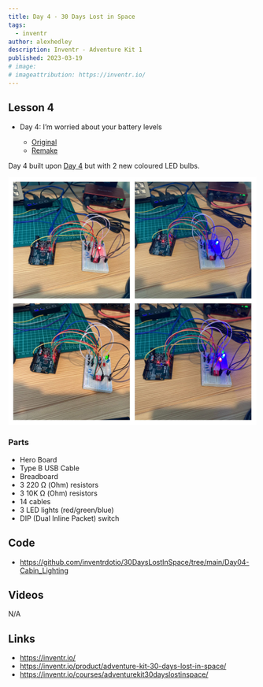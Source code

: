 ```yaml
---
title: Day 4 - 30 Days Lost in Space 
tags:
  - inventr
author: alexhedley
description: Inventr - Adventure Kit 1
published: 2023-03-19
# image:
# imageattribution: https://inventr.io/
---
```


<!-- # Day 4 - 30 Days Lost in Space - Inventr -->

<?# Markdown ?>
<?!^ "./../includes/posts/inventr-ak1.md" /?>
<?#/ Markdown ?>

## Lesson 4

- Day 4: I’m worried about your battery levels

  - [Original](https://inventr.io/lessons/day-4/)
  - [Remake](https://inventr.io/lessons/day-4-2/)

Day 4 built upon [Day 4](inventr-ak1-day3) but with 2 new coloured LED bulbs.

!["Day 4"](images/inventr/ak1/Day4.jpg "Day 4")

### Parts

- Hero Board
- Type B USB Cable
- Breadboard
- 3 220 Ω (Ohm) resistors
- 3 10K Ω (Ohm) resistors
- 14 cables
- 3 LED lights (red/green/blue)
- DIP (Dual Inline Packet) switch

## Code

- https://github.com/inventrdotio/30DaysLostInSpace/tree/main/Day04-Cabin_Lighting

## Videos

N/A

<!-- <iframe width="560" height="315" src="https://www.youtube.com/embed/" title="30 Days Lost in Space - Day 4" frameborder="0" allow="accelerometer; autoplay; clipboard-write; encrypted-media; gyroscope; picture-in-picture; web-share" allowfullscreen></iframe> -->

## Links

- https://inventr.io/
- https://inventr.io/product/adventure-kit-30-days-lost-in-space/
- https://inventr.io/courses/adventurekit30dayslostinspace/
